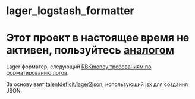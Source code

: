 # lager_logstash_formatter

# Этот проект в настоящее время не активен, пользуйтесь [аналогом](https://github.com/rbkmoney/logger_logstash_formatter)

Lager форматер, следующий [RBKmoney требованиям по форматированию логов](https://github.com/rbkmoney/coredocs/blob/ft/MSPF-79/platform-logging/docs/design/ms/platform/overview.md).

За основу взят [talentdeficit/lager2json](https://github.com/talentdeficit/lager2json), использующий [jsx](https://github.com/talentdeficit/jsx) для создания JSON.

